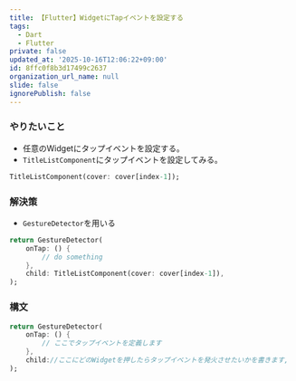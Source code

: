 ```yaml
---
title: 【Flutter】WidgetにTapイベントを設定する
tags:
  - Dart
  - Flutter
private: false
updated_at: '2025-10-16T12:06:22+09:00'
id: 8ffc0f8b3d17499c2637
organization_url_name: null
slide: false
ignorePublish: false
---
```

### やりたいこと
* 任意のWidgetにタップイベントを設定する。
* `TitleListComponent`にタップイベントを設定してみる。

```title_list_view.dart
TitleListComponent(cover: cover[index-1]);
```

### 解決策
* `GestureDetector`を用いる

```title_list_view.dart
return GestureDetector(
    onTap: () {
        // do something
    },
    child: TitleListComponent(cover: cover[index-1]),
);
```

### 構文
```title_list_view.dart
return GestureDetector(
    onTap: () {
        // ここでタップイベントを定義します
    },
    child://ここにどのWidgetを押したらタップイベントを発火させたいかを書きます,
);
```
